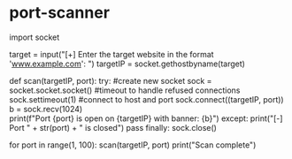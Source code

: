 # port-scanner
import socket

target = input("[+] Enter the target website in the format 'www.example.com': ")
targetIP = socket.gethostbyname(target)

def scan(targetIP, port):
    try:
      #create new socket
      sock = socket.socket.socket()
      #timeout to handle refused connections
      sock.settimeout(1)
      #connect to host and port
      sock.connect((targetIP, port))
      b = sock.recv(1024)   
      print(f"Port {port} is open on {targetIP} with banner: {b}")
    except:
      print("[-] Port " + str(port) + " is closed")
      pass
    finally:
      sock.close()

for port in range(1, 100):
  scan(targetIP, port)
print("Scan complete")
